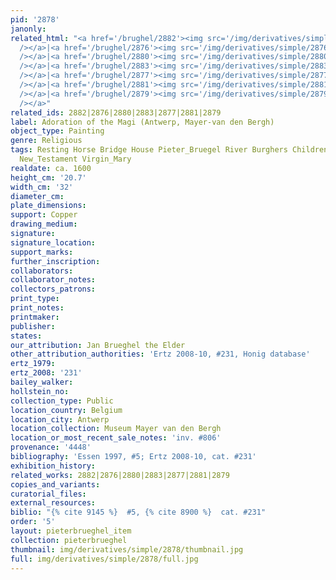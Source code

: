 ```yaml
---
pid: '2878'
janonly: 
related_html: "<a href='/brughel/2882'><img src='/img/derivatives/simple/2882/thumbnail.jpg'
  /></a>|<a href='/brughel/2876'><img src='/img/derivatives/simple/2876/thumbnail.jpg'
  /></a>|<a href='/brughel/2880'><img src='/img/derivatives/simple/2880/thumbnail.jpg'
  /></a>|<a href='/brughel/2883'><img src='/img/derivatives/simple/2883/thumbnail.jpg'
  /></a>|<a href='/brughel/2877'><img src='/img/derivatives/simple/2877/thumbnail.jpg'
  /></a>|<a href='/brughel/2881'><img src='/img/derivatives/simple/2881/thumbnail.jpg'
  /></a>|<a href='/brughel/2879'><img src='/img/derivatives/simple/2879/thumbnail.jpg'
  /></a>"
related_ids: 2882|2876|2880|2883|2877|2881|2879
label: Adoration of the Magi (Antwerp, Mayer-van den Bergh)
object_type: Painting
genre: Religious
tags: Resting Horse Bridge House Pieter_Bruegel River Burghers Children Soldiers Christ
  New_Testament Virgin_Mary
realdate: ca. 1600
height_cm: '20.7'
width_cm: '32'
diameter_cm: 
plate_dimensions: 
support: Copper
drawing_medium: 
signature: 
signature_location: 
support_marks: 
further_inscription: 
collaborators: 
collaborator_notes: 
collectors_patrons: 
print_type: 
print_notes: 
printmaker: 
publisher: 
states: 
our_attribution: Jan Brueghel the Elder
other_attribution_authorities: 'Ertz 2008-10, #231, Honig database'
ertz_1979: 
ertz_2008: '231'
bailey_walker: 
hollstein_no: 
collection_type: Public
location_country: Belgium
location_city: Antwerp
location_collection: Museum Mayer van den Bergh
location_or_most_recent_sale_notes: 'inv. #806'
provenance: '4448'
bibliography: 'Essen 1997, #5; Ertz 2008-10, cat. #231'
exhibition_history: 
related_works: 2882|2876|2880|2883|2877|2881|2879
copies_and_variants: 
curatorial_files: 
external_resources: 
biblio: "{% cite 9145 %}  #5, {% cite 8900 %}  cat. #231"
order: '5'
layout: pieterbrueghel_item
collection: pieterbrueghel
thumbnail: img/derivatives/simple/2878/thumbnail.jpg
full: img/derivatives/simple/2878/full.jpg
---
```

